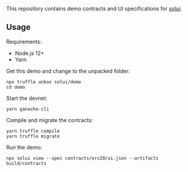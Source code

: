 This repository contains demo contracts and UI specifications for [solui](https://solui.dev).

## Usage

Requirements:

  * Node.js 12+
  * Yarn

Get this demo and change to the unpacked folder:

```shell
npx truffle unbox solui/demo
cd demo
```

Start the devnet:

```shell
yarn ganache-cli
```

Compile and migrate the contracts:

```shell
yarn truffle compile
yarn truffle migrate
```

Run the demo:

```shell
npx solui view --spec contracts/erc20/ui.json --artifacts build/contracts
```
